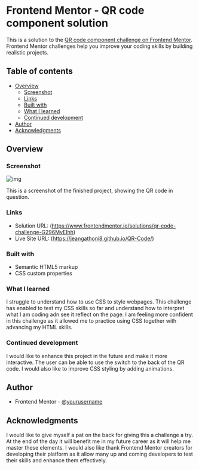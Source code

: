 # Frontend Mentor - QR code component solution

This is a solution to the [QR code component challenge on Frontend Mentor](https://www.frontendmentor.io/challenges/qr-code-component-iux_sIO_H). Frontend Mentor challenges help you improve your coding skills by building realistic projects. 

## Table of contents

- [Overview](#overview)
  - [Screenshot](#screenshot)
  - [Links](#links)
  - [Built with](#built-with)
  - [What I learned](#what-i-learned)
  - [Continued development](#continued-development)
- [Author](#author)
- [Acknowledgments](#acknowledgments)

## Overview

### Screenshot
![img](<images/QR Code Challenge.png>)

This is a screenshot of the finished project, showing the QR code in question.

### Links

- Solution URL: (https://www.frontendmentor.io/solutions/qr-code-challenge-G296MvElhh)
- Live Site URL: (https://jeangathoni8.github.io/QR-Code/)

### Built with

- Semantic HTML5 markup
- CSS custom properties

### What I learned

I struggle  to understand how to use CSS to style webpages. This challenge has enabled to test my CSS skills so far and understand how to interpret what I am coding adn see it reflect on the page. 
I am feeling more confident in this challenge  as it allowed me to practice using CSS together with advancing my HTML skills.

### Continued development

I would like to enhance this project in the future and make it more interactive. The user can be able to use the switch to the back of the QR code. I would also like to improve CSS styling by adding animations. 

## Author

- Frontend Mentor - [@yourusername](https://www.frontendmentor.io/profile/jeangathoni8)

## Acknowledgments

I would like to give myself a pat on the back for giving this a challenge a try. At the end of the day it will benefit me in my future career as it will help me master these elements. I would also like thank Frontend Mentor creators for developing their platform as it allow many up and coming developers to test their skills and enhance them effectively. 

